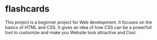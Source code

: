 # flashcards
This project is a beginner project for Web development.
It focuses on the basics of HTML and CSS.
It gives an idea of how CSS can be a powerfull tool to customize and make you Website look attractive and Cool.
